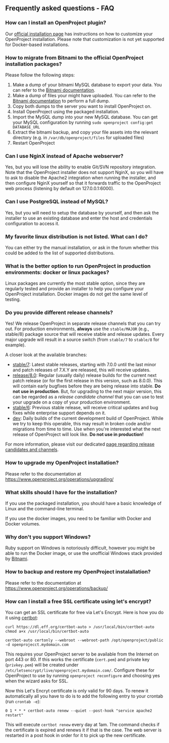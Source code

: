 ## Frequently asked questions - FAQ

### How can I install an OpenProject plugin?

Our [official installation page][install-page] has instructions on how to customize your OpenProject installation.
Please note that customization is not yet supported for Docker-based installations.

[install-page]: https://www.openproject.org/download-and-installation/

### How to migrate from Bitnami to the official OpenProject installation packages?

Please follow the following steps:
1. Make a dump of your bitnami MySQL database to export your data. You can refer to the [Bitnami documentation][bitnami-mysql].
1. Make a dump of files your might have uploaded. You can refer to the [Bitnami documentation][bitnami-backup] to perform a full dump.
1. Copy both dumps to the server you want to install OpenProject on.
1. Install OpenProject using the packaged installation.
1. Import the MySQL dump into your new MySQL database. You can get your MySQL configuration by running `sudo openproject config:get DATABASE_URL`
1. Extract the bitnami backup, and copy your file assets into the relevant directory (e.g. in `/var/db/openproject/files` for uploaded files)
1. Restart OpenProject

[bitnami-mysql]: https://docs.bitnami.com/installer/components/mysql/
[bitnami-backup]: https://docs.bitnami.com/installer/apps/openproject/

### Can I use NginX instead of Apache webserver?

Yes, but you will lose the ability to enable Git/SVN repository integration. Note that the OpenProject installer does not support NginX, so you will have to ask to disable the Apache2 integration when running the installer, and then configure NginX yourself so that it forwards traffic to the OpenProject web process (listening by default on 127.0.0.1:6000).

### Can I use PostgreSQL instead of MySQL?

Yes, but you will need to setup the database by yourself, and then ask the installer to use an existing database and enter the host and credentials configuration to access it.

### My favorite linux distribution is not listed. What can I do?

You can either try the manual installation, or ask in the forum whether this could be added to the list of supported distributions.

### What is the better option to run OpenProject in production environments: docker or linux packages?

Linux packages are currently the most stable option, since they are regularly tested and provide an installer to help you configure your OpenProject installation. Docker images do not get the same level of testing.

### Do you provide different release channels?

Yes! We release OpenProject in separate release channels that you can try out. For production environments, **always** use the `stable/MAJOR`  (e.g., stable/8) package source that will receive stable and release updates. Every major upgrade will result in a source switch (from `stable/7` to `stable/8` for example).

A closer look at the available branches:

* [stable/7](https://packager.io/gh/opf/openproject-ce/refs/stable/7): Latest stable releases, starting with 7.0.0 until the last minor and patch releases of 7.X.Y are released, this will receive updates.
* [release/8.0](https://packager.io/gh/opf/openproject-ce/refs/release/8.0): Regular (usually daily) release builds for the current next patch release (or for the first release in this version, such as 8.0.0). This will contain early bugfixes before they are being release into stable. **Do not use in production**. But, for upgrading to the next major version, this can be regarded as a _release candidate channel_ that you can use to test your upgrade on a copy of your production environment.
* [stable/6](https://packager.io/gh/opf/openproject-ce/refs/stable/6): Previous stable release, will receive critical updates and bug fixes while enterprise support depends on it.
* [dev](https://packager.io/gh/opf/openproject-ce/refs/dev): Daily builds of the current development build of OpenProject. While we try to keep this operable, this may result in broken code and/or migrations from time to time. Use when you're interested what the next release of OpenProject will look like. **Do not use in production!**

For more information, please visit our dedicated [page regarding release candidates and channels](https://www.openproject.org/download-and-installation/release-candidate/).

### How to upgrade my OpenProject installation?

Please refer to the documentation at https://www.openproject.org/operations/upgrading/

### What skills should I have for the installation?

If you use the packaged installation, you should have a basic knowledge of Linux and the command-line terminal.

If you use the docker images, you need to be familiar with Docker and Docker volumes.

### Why don't you support Windows?

Ruby support on Windows is notoriously difficult, however you might be able to run the Docker image, or use the unofficial Windows stack provided by [Bitnami](https://bitnami.com/stack/openproject/installer).

### How to backup and restore my OpenProject instalallation?

Please refer to the documentation at https://www.openproject.org/operations/backup/

### How can I install a free SSL certificate using let's encrypt?

You can get an SSL certificate for free via Let's Encrypt.
Here is how you do it using [certbot](https://github.com/certbot/certbot):

    curl https://dl.eff.org/certbot-auto > /usr/local/bin/certbot-auto
    chmod a+x /usr/local/bin/certbot-auto
    
    certbot-auto certonly --webroot --webroot-path /opt/openproject/public -d openprojecct.mydomain.com

This requires your OpenProject server to be available from the Internet on port 443 or 80.
If this works the certificate (`cert.pem`) and private key (`privkey.pem`) will be created under `/etc/letsencrypt/live/openproject.mydomain.com/`. Configure these for OpenProject to use by running `openproject reconfigure` and choosing yes when the wizard asks for SSL.

Now this Let's Encryt certificate is only valid for 90 days. To renew it automatically all you have to do is to add the following entry to your crontab (run `crontab -e`):

    0 1 * * * certbot-auto renew --quiet --post-hook "service apache2 restart"

This will execute `certbot renew` every day at 1am. The command checks if the certificate is expired and renews it if that is the case. The web server is restarted in a post hook in order for it to pick up the new certificate.
